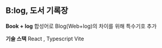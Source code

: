 ## B:log, 도서 기록장

**Book + log** 합성어로 Blog(Web+log)의 차이를 위해 특수기호 추가

**기술 스택** 
React , Typescript
Vite 
